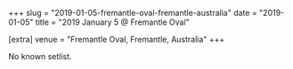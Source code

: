 +++
slug = "2019-01-05-fremantle-oval-fremantle-australia"
date = "2019-01-05"
title = "2019 January 5 @ Fremantle Oval"

[extra]
venue = "Fremantle Oval, Fremantle, Australia"
+++

No known setlist.
